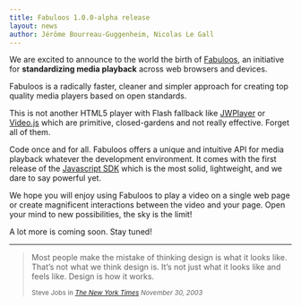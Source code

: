 ```yaml
---
title: Fabuloos 1.0.0-alpha release
layout: news
author: Jérôme Bourreau-Guggenheim, Nicolas Le Gall
---
```


We are excited to announce to the world the birth of [Fabuloos](http://www.fabuloos.org), an initiative for <strong>standardizing media playback</strong> across web browsers and devices.

Fabuloos is a radically faster, cleaner and simpler approach for creating top quality media players based on open standards. 

This is not another HTML5 player with Flash fallback like [JWPlayer](http://www.jwplayer.com) or [Video.js](http://www.videojs.com) which are primitive, closed-gardens and not really effective. Forget all of them. 

Code once and for all. Fabuloos offers a unique and intuitive API for media playback whatever the development environment. It comes with the first release of the [Javascript SDK](/download/) which is the most solid, lightweight, and we dare to say powerful yet.

We hope you will enjoy using Fabuloos to play a video on a single web page or create magnificent interactions between the video and your page. Open your mind to new possibilities, the sky is the limit!

A lot more is coming soon. Stay tuned!

<hr>

<blockquote><p>Most people make the mistake of thinking design is what it looks like. That’s not what we think design is. It’s not just what it looks like and feels like. Design is how it works.</p><small>Steve Jobs in <cite title="Source Title"><a href="http://www.nytimes.com/2003/11/30/magazine/the-guts-of-a-new-machine.html?pagewanted=all&src=pm">The New York Times</a> November 30, 2003</cite></small></blockquote>

